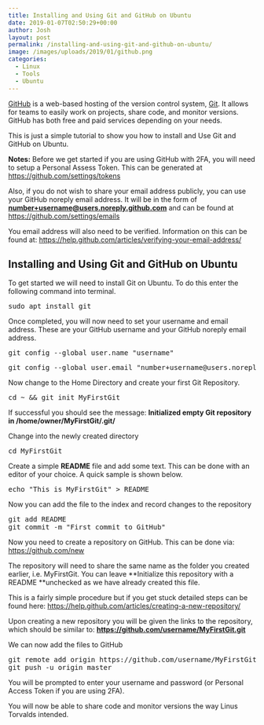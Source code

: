 ```yaml
---
title: Installing and Using Git and GitHub on Ubuntu
date: 2019-01-07T02:50:29+00:00
author: Josh
layout: post
permalink: /installing-and-using-git-and-github-on-ubuntu/
image: /images/uploads/2019/01/github.png
categories:
  - Linux
  - Tools
  - Ubuntu
---
```

<a rel="noreferrer noopener" aria-label="GitHub (opens in a new tab)" href="https://github.com/" target="_blank">GitHub</a> is a web-based hosting of the version control system, <a rel="noreferrer noopener" aria-label="Git (opens in a new tab)" href="https://git-scm.com/" target="_blank">Git</a>. It allows for teams to easily work on projects, share code, and monitor versions. GitHub has both free and paid services depending on your needs.

This is just a simple tutorial to show you how to install and Use Git and GitHub on Ubuntu.

**Notes:** Before we get started if you are using GitHub with 2FA, you will need to setup a Personal Assess Token. This can be generated at <a rel="noreferrer noopener" aria-label="https://github.com/settings/tokens (opens in a new tab)" href="https://github.com/settings/tokens" target="_blank">https://github.com/settings/tokens</a>

Also, if you do not wish to share your email address publicly, you can use your GitHub noreply email address. It will be in the form of **number+username@users.noreply.github.com** and can be found at <a rel="noreferrer noopener" aria-label="https://github.com/settings/emails (opens in a new tab)" href="https://github.com/settings/emails" target="_blank">https://github.com/settings/emails</a>

You email address will also need to be verified. Information on this can be found at: <a href="https://help.github.com/articles/verifying-your-email-address/" target="_blank" rel="noreferrer noopener" aria-label="https://help.github.com/articles/verifying-your-email-address/ (opens in a new tab)">https://help.github.com/articles/verifying-your-email-address/</a>

## Installing and Using Git and GitHub on Ubuntu

To get started we will need to install Git on Ubuntu. To do this enter the following command into terminal.

<pre class="wp-block-preformatted">sudo apt install git</pre>

Once completed, you will now need to set your username and email address. These are your GitHub username and your GitHub noreply email address.

<pre class="wp-block-preformatted">git config --global user.name "username"</pre>

<pre class="wp-block-preformatted">git config --global user.email "number+username@users.noreply.github.com"</pre>

Now change to the Home Directory and create your first Git Repository.

<pre class="wp-block-preformatted">cd ~ && git init MyFirstGit</pre>

If successful you should see the message: **Initialized empty Git repository in /home/owner/MyFirstGit/.git/**

Change into the newly created directory

<pre class="wp-block-preformatted">cd MyFirstGit</pre>

Create a simple **README** file and add some text. This can be done with an editor of your choice. A quick sample is shown below.

<pre class="wp-block-preformatted">echo "This is MyFirstGit" &gt; README<br /></pre>

Now you can add the file to the index and record changes to the repository

<pre class="wp-block-preformatted">git add README<br />git commit -m "First commit to GitHub"<br /></pre>

Now you need to create a repository on GitHub. This can be done via: <a rel="noreferrer noopener" aria-label="https://github.com/new (opens in a new tab)" href="https://github.com/new" target="_blank">https://github.com/new</a>  


The repository will need to share the same name as the folder you created earlier, i.e. MyFirstGit. You can leave **Initialize this repository with a README&nbsp;**unchecked as we have already created this file.

This is a fairly simple procedure but if you get stuck detailed steps can be found here: <a rel="noreferrer noopener" href="https://help.github.com/articles/creating-a-new-repository/" target="_blank">https://help.github.com/articles/creating-a-new-repository/</a>

Upon creating a new repository you will be given the links to the repository, which should be similar to: **https://github.com/username/MyFirstGit.git**

We can now add the files to GitHub

<pre class="wp-block-preformatted">git remote add origin https://github.com/username/MyFirstGit.git<br />git push -u origin master</pre>

You will be prompted to enter your username and password (or Personal Access Token if you are using 2FA).

You will now be able to share code and monitor versions the way Linus Torvalds intended.